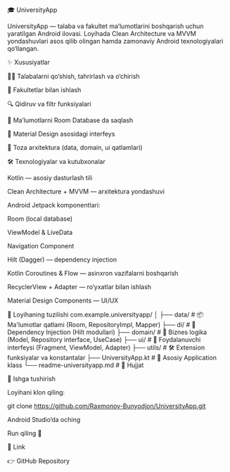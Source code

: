 🎓 UniversityApp

UniversityApp — talaba va fakultet ma’lumotlarini boshqarish uchun yaratilgan Android ilovasi. Loyihada Clean Architecture va MVVM yondashuvlari asos qilib olingan hamda zamonaviy Android texnologiyalari qo‘llangan.

✨ Xususiyatlar

👨‍🎓 Talabalarni qo‘shish, tahrirlash va o‘chirish

🏫 Fakultetlar bilan ishlash

🔍 Qidiruv va filtr funksiyalari

💾 Ma’lumotlarni Room Database da saqlash

🎨 Material Design asosidagi interfeys

🔄 Toza arxitektura (data, domain, ui qatlamlari)

🛠 Texnologiyalar va kutubxonalar

Kotlin — asosiy dasturlash tili

Clean Architecture + MVVM — arxitektura yondashuvi

Android Jetpack komponentlari:

Room (local database)

ViewModel & LiveData

Navigation Component

Hilt (Dagger) — dependency injection

Kotlin Coroutines & Flow — asinxron vazifalarni boshqarish

RecyclerView + Adapter — ro‘yxatlar bilan ishlash

Material Design Components — UI/UX

📂 Loyihaning tuzilishi
com.example.universityapp/
│
├── data/        # 📦 Ma'lumotlar qatlami (Room, RepositoryImpl, Mapper)
├── di/          # 🧬 Dependency Injection (Hilt modullari)
├── domain/      # 🧠 Biznes logika (Model, Repository interface, UseCase)
├── ui/          # 🎨 Foydalanuvchi interfeysi (Fragment, ViewModel, Adapter)
├── utils/       # 🛠 Extension funksiyalar va konstantalar
├── UniversityApp.kt  # 🚀 Asosiy Application klass
└── readme-universityapp.md  # 📘 Hujjat

🚀 Ishga tushirish

Loyihani klon qiling:

git clone https://github.com/Raxmonov-Bunyodjon/UniversityApp.git


Android Studio’da oching

Run qiling 🚀

🔗 Link

👉 GitHub Repository